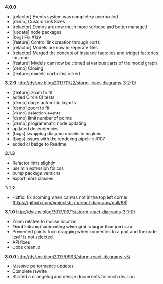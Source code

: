 __4.0.0__

* [refactor] Events system was completely overhauled
* [demo] Custom Link Sizes
* [refactor] Demos are now much more verbose and better managed
* [update] node packages
* [bug] Fix #129
* [feature] Control link creation through ports
* [refactor] Models are now in seperate files
* [refactor] Merged the concept of instance factories and widget factories into one
* [feature] Models can now be cloned at various parts of the model graph
* [demo] Cloning
* [feature] models control isLocked 

__3.2.0__ http://dylanv.blog/2017/11/22/storm-react-diagrams-3-2-0/
* [feature] zoom to fit
* added Circle CI tests
* [demo] dagre automatic layouts
* [demo] zoom to fit
* [demo] selection events
* [demo] limit number of points
* [demo] programmatic node updating
* updated dependencies
* [bugs] swapping diagram models in engines
* [bugs] issues with the rendering pipeline #107
* added ci badge to Readme

__3.1.3__ 
* Refactor links slightly
* use min extension for css
* bump package versions
* export more classes

__3.1.2__ 
* Hotfix: fix zooming when canvas not in the top left corner
(https://github.com/projectstorm/react-diagrams/pull/88)

__3.1.0__ http://dylanv.blog/2017/09/15/storm-react-diagrams-3-1-0/
* Zoom relative to mouse location
* Fixed links not connecting when grid is larger than port size
* Prevented points from dragging when connected to a port and the node itself is not selected
* API fixes
* Code cleanup 

__3.0.0__ http://dylanv.blog/2017/09/13/storm-react-diagrams-v3/
* Massive performance updates
* Complete rewrite
* Started a changelog and design documents for each revision
